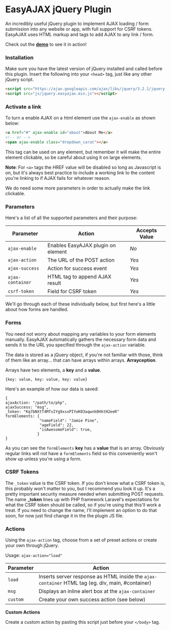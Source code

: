 

# EasyAJAX jQuery Plugin

An incredibly useful jQuery plugin to implement AJAX loading / form submission into any website or app, with full support for CSRF tokens. EasyAJAX uses HTML markup and tags to add AJAX to any link / form. 

Check out the **[demo](#)** to see it in action!
### Installation
Make sure you have the latest version of jQuery installed and called before this plugin. Insert the following into your `<head>` tag, just like any other jQuery script.
```html
<script src="https://ajax.googleapis.com/ajax/libs/jquery/3.2.1/jquery.min.js"></script>
<script src="js/jquery.easyajax.min.js"></script>
```
### Activate a link
To turn a enable AJAX on a html element use the `ajax-enable` as shown below:

```html
<a href="#" ajax-enable id="about">About Me</a>
<!-- or -->
<span ajax-enable class="dropdown_carat"></a>
```
This tag can be used on any element, but remember it will make the entire element clickable, so be careful about using it on large elements. 

**Note**: For `<a>` tags the HREF value will be disabled so long as Javascript is on, but it's always best practice to include a working link to the content you're linking to if AJAX fails for whatever reason.

We do need some more parameters in order to actually make the link clickable. 

### Parameters
Here's a list of all the supported parameters and their purpose:

| Parameter | Action | Accepts Value |
|-----|-----|-----|
| `ajax-enable` | Enables EasyAJAX plugin on element |*No*
| `ajax-action` |  The URL of the POST action | *Yes*
| `ajax-success` | Action for success event |*Yes*
| `ajax-container` | HTML tag to append AJAX result |*Yes*
| `csrf-token` |  Field for CSRF token | *Yes*

We'll go through each of these individually below, but first here's a little about how forms are handled.

### Forms
You need not worry about mapping any variables to your form elements manually. EasyAJAX automatically gathers the necessary form data and sends it to the URL you specified through the `ajax-action` variable.

The data is stored as a jQuery object, if you're not familiar with those, think of them like an array... that can have arrays within arrays. **Arrayception**.

Arrays have two elements, a **key** and a **value**.

    {key: value, key: value, key: value}

Here's an example of how our data is saved:

    {
    ajaxAction: "/path/to/php",
    ajaxSuccess: "msg",
    _token: "Kq7bNXtT4MfxIYg9xsxPIYoK03aqwnk0HktH2eeR"
    formElements: {
				   "nameField": "Jamie Pine",
				   "ageField": 22,
				   "isAwesomeField": true,
				  }
    }
As you can see the `formElements` **key** has a **value** that is an array. Obviously regular links will not have a `formElements` field so this conveniently won't show up unless you're using a form. 

### CSRF Tokens

The `_token` value is the CSRF token. If you don't know what a CSRF token is, this probably won't matter to you, but I recommend you look it up. It's a pretty important security measure needed when submitting POST requests. The name **_token** lines up with PHP framework Laravel's expectations for what the CSRF token should be called, so if you're using that this'll work a treat. If you need to change the name, I'll implement an option to do that soon, for now just find change it in the the plugin JS file.

### Actions
Using the `ajax-action` tag, choose from a set of preset actions or create your own through jQuery.

Usage: `ajax-action="load"`


| Parameter | Action 
|-----|-----|
| `load` | Inserts server response as HTML inside the  `ajax-container` HTML tag (eg. div, main, #container) 
| `msg` |  Displays an inline alert box at the `ajax-container`
| `custom` | Create your own success action (see below) 

**Custom Actions**

Create a custom action by pasting this script just before your `</body>` tag.

    
